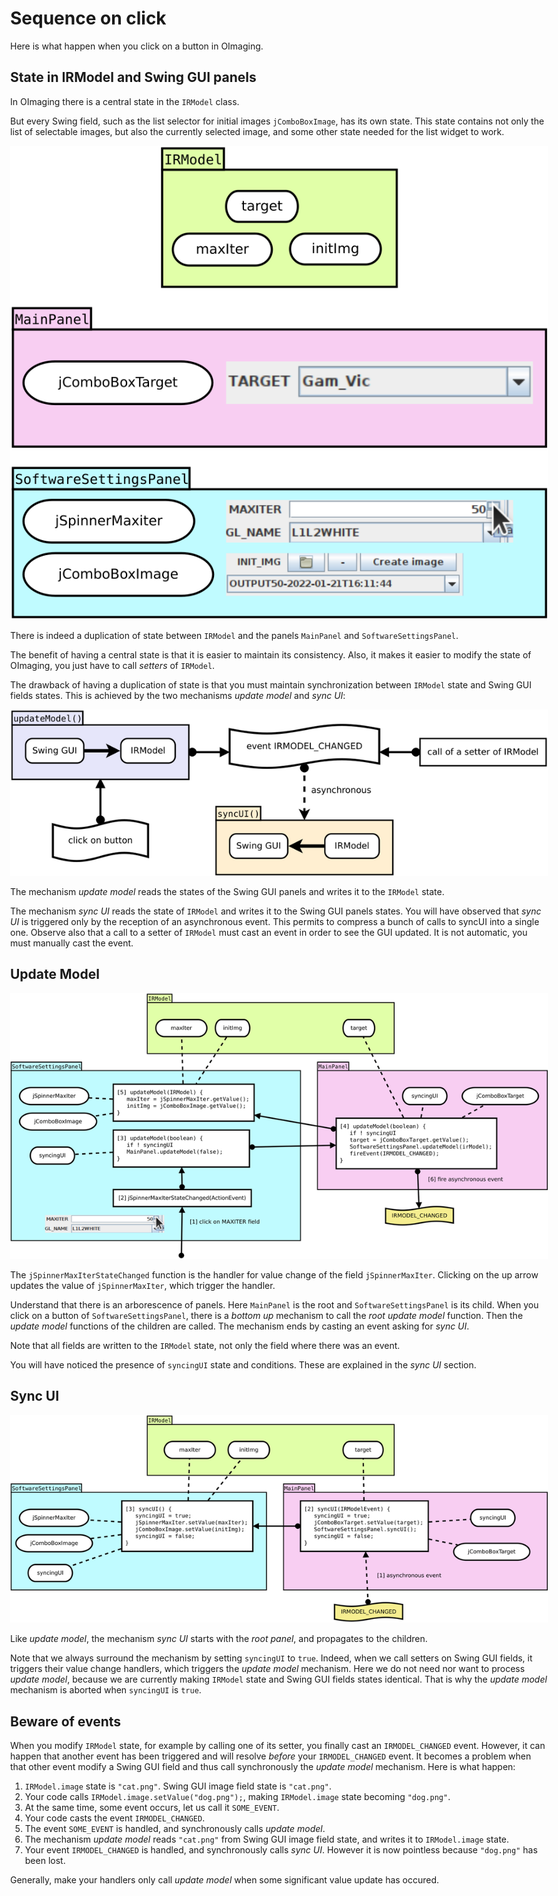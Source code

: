 # Sequence on click

Here is what happen when you click on a button in OImaging.

## State in IRModel and Swing GUI panels

In OImaging there is a central state in the `IRModel` class.

But every Swing field, such as the list selector for initial images `jComboBoxImage`, has its own state. This state contains not only the list of selectable images, but also the currently selected image, and some other state needed for the list widget to work.

![](svg/irmodel-state.svg)

There is indeed a duplication of state between `IRModel` and the panels `MainPanel` and `SoftwareSettingsPanel`.

The benefit of having a central state is that it is easier to maintain its consistency. Also, it makes it easier to modify the state of OImaging, you just have to call *setters* of `IRModel`.

The drawback of having a duplication of state is that you must maintain synchronization between `IRModel` state and Swing GUI fields states. This is achieved by the two mechanisms *update model* and *sync UI*:

![](svg/update-model-sync-ui.svg)

The mechanism *update model* reads the states of the Swing GUI panels and writes it to the `IRModel` state.

The mechanism *sync UI* reads the state of `IRModel` and writes it to the Swing GUI panels states. You will have observed that *sync UI* is triggered only by the reception of an asynchronous event. This permits to compress a bunch of calls to syncUI into a single one. Observe also that a call to a setter of `IRModel` must cast an event in order to see the GUI updated. It is not automatic, you must manually cast the event.

## Update Model

![](svg/update-model.svg)

The `jSpinnerMaxIterStateChanged` function is the handler for value change of the field `jSpinnerMaxIter`. Clicking on the up arrow updates the value of `jSpinnerMaxIter`, which trigger the handler.

Understand that there is an arborescence of panels. Here `MainPanel` is the root and `SoftwareSettingsPanel` is its child. When you click on a button of `SoftwareSettingsPanel`, there is a *bottom up* mechanism to call the *root update model* function. Then the *update model* functions of the children are called. The mechanism ends by casting an event asking for *sync UI*.

Note that all fields are written to the `IRModel` state, not only the field where there was an event.

You will have noticed the presence of `syncingUI` state and conditions. These are explained in the *sync UI* section.

## Sync UI

![](svg/sync-ui.svg)

Like *update model*, the mechanism *sync UI* starts with the *root panel*, and propagates to the children.

Note that we always surround the mechanism by setting `syncingUI` to `true`. Indeed, when we call setters on Swing GUI fields, it triggers their value change handlers, which triggers the *update model* mechanism. Here we do not need nor want to process *update model*, because we are currently making `IRModel` state and Swing GUI fields states identical. That is why the *update model* mechanism is aborted when `syncingUI` is `true`.

## Beware of events

When you modify `IRModel` state, for example by calling one of its setter, you finally cast an `IRMODEL_CHANGED` event. However, it can happen that another event has been triggered and will resolve *before* your `IRMODEL_CHANGED` event. It becomes a problem when that other event modify a Swing GUI field and thus call synchronously the *update model* mechanism. Here is what happen:

1. `IRModel.image` state is `"cat.png"`. Swing GUI image field state is `"cat.png"`.
2. Your code calls `IRModel.image.setValue("dog.png");`, making `IRModel.image` state becoming `"dog.png"`.
3. At the same time, some event occurs, let us call it `SOME_EVENT`.
4. Your code casts the event `IRMODEL_CHANGED`.
5. The event `SOME_EVENT` is handled, and synchronously calls *update model*.
6. The mechanism *update model* reads `"cat.png"` from Swing GUI image field state, and writes it to `IRModel.image` state.
7. Your event `IRMODEL_CHANGED` is handled, and synchronously calls *sync UI*. However it is now pointless because `"dog.png"` has been lost. 

Generally, make your handlers only call *update model* when some significant value update has occured.

<style>body { max-width: 1000px; } img { max-width: 100%; }</style>